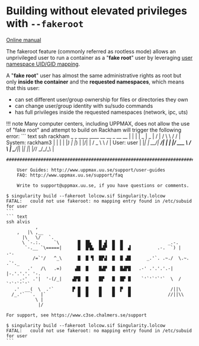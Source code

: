 # Building without elevated privileges with `--fakeroot`

[Online manual](https://sylabs.io/guides/3.8/user-guide/fakeroot.html)

The fakeroot feature (commonly referred as rootless mode) allows an unprivileged user to run a container as a "**fake root**" user by leveraging [user namespace UID/GID mapping](http://man7.org/linux/man-pages/man7/user_namespaces.7.html).

A "**fake root**" user has almost the same administrative rights as root but only **inside the container** and the **requested namespaces**, which means that this user:

- can set different user/group ownership for files or directories they own
- can change user/group identity with su/sudo commands
- has full privileges inside the requested namespaces (network, ipc, uts)

!!! note
    Many computer centers, including UPPMAX, does not allow the use of "fake root" and attempt to build on Rackham will trigger the following error:
    ``` text
    ssh rackham
     _   _ ____  ____  __  __    _    __  __
    | | | |  _ \|  _ \|  \/  |  / \   \ \/ /   | System:    rackham3
    | | | | |_) | |_) | |\/| | / _ \   \  /    | User:      user
    | |_| |  __/|  __/| |  | |/ ___ \  /  \    | 
     \___/|_|   |_|   |_|  |_/_/   \_\/_/\_\   | 

    ###############################################################################

        User Guides: http://www.uppmax.uu.se/support/user-guides
        FAQ: http://www.uppmax.uu.se/support/faq

        Write to support@uppmax.uu.se, if you have questions or comments.

    $ singularity build --fakeroot lolcow.sif Singularity.lolcow 
    FATAL:   could not use fakeroot: no mapping entry found in /etc/subuid for user
    ```
    ``` text
    ssh alvis
               ,             
        ,   |\ ,__        
          |\   \/   `.         
          \ `-.:.     `\       █  █▙   █ ▟  █  █                 _.-.
           `-.__ `\=====|      █  █▜▙  █▟▛  █  █  ▟          .-.  `) |  .-. 
              /=`'/   ^_\      █  █ ▜  █▛▟  █  █ ▟█      _.'`. .~./  \.~. .`'._
            .'   /\   .=)     ▟█  █    █▟▛  █  █▟▛█   .-' .'.'.'.-|  |-.'.'.'. '-.
         .-'  .'|  '-(/_|    ▟▛█  █    █▛   █  █▛ █    `'`'`'`'`  \  /  `'`'`'`'`
       .'  __(  \  .'`       ▛ █  █    █    █  ▛  █               /||\
      /_.'`  `.  |`            █  █    █    █     █              //||\\
               \ |            
                |/               

    For support, see https://www.c3se.chalmers.se/support

    $ singularity build --fakeroot lolcow.sif Singularity.lolcow 
    FATAL:   could not use fakeroot: no mapping entry found in /etc/subuid for user
    ```

